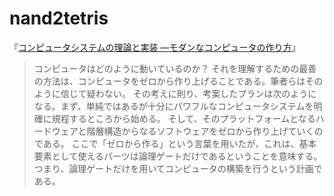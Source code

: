# nand2tetris
『[コンピュータシステムの理論と実装 ―モダンなコンピュータの作り方](https://www.oreilly.co.jp/books/9784873117126/)』

> コンピュータはどのように動いているのか？
> それを理解するための最善の方法は、コンピュータをゼロから作り上げることである。筆者らはそのように信じて疑わない。
> その考えに則り、考案したプランは次のようになる。まず、単純ではあるが十分にパワフルなコンピュータシステムを明確に規程するところから始める。
> そして、そのプラットフォームとなるハードウェアと階層構造からなるソフトウェアをゼロから作り上げていくのである。
> ここで「ゼロから作る」という言葉を用いたが、これは、基本要素として使えるパーツは論理ゲートだけであるということを意味する。
> つまり、論理ゲートだけを用いてコンピュータの構築を行うという計画である。
